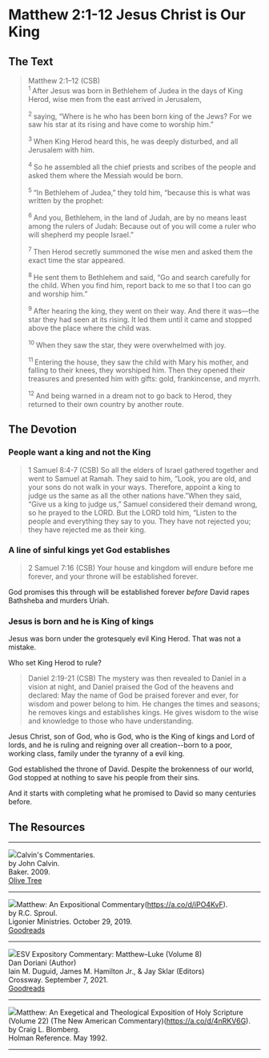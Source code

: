 # Matthew 2:1-12 Jesus Christ is Our King

## The Text

>Matthew 2:1–12 (CSB)  
><sup> 1 </sup> After Jesus was born in Bethlehem of Judea in the days of King Herod, wise men from the east arrived in Jerusalem, 
>
><sup> 2 </sup> saying, “Where is he who has been born king of the Jews? For we saw his star at its rising and have come to worship him.” 
>
><sup> 3 </sup> When King Herod heard this, he was deeply disturbed, and all Jerusalem with him. 
>
><sup> 4 </sup> So he assembled all the chief priests and scribes of the people and asked them where the Messiah would be born. 
>
><sup> 5 </sup> “In Bethlehem of Judea,” they told him, “because this is what was written by the prophet: 
>
><sup> 6 </sup> And you, Bethlehem, in the land of Judah, are by no means least among the rulers of Judah: Because out of you will come a ruler who will shepherd my people Israel.” 
>
><sup> 7 </sup> Then Herod secretly summoned the wise men and asked them the exact time the star appeared. 
>
><sup> 8 </sup> He sent them to Bethlehem and said, “Go and search carefully for the child. When you find him, report back to me so that I too can go and worship him.” 
>
><sup> 9 </sup> After hearing the king, they went on their way. And there it was—the star they had seen at its rising. It led them until it came and stopped above the place where the child was. 
>
><sup> 10 </sup> When they saw the star, they were overwhelmed with joy. 
>
><sup> 11 </sup> Entering the house, they saw the child with Mary his mother, and falling to their knees, they worshiped him. Then they opened their treasures and presented him with gifts: gold, frankincense, and myrrh. 
>
><sup> 12 </sup> And being warned in a dream not to go back to Herod, they returned to their own country by another route.

## The Devotion

### People want a king and not the King

>1 Samuel 8:4-7 (CSB) So all the elders of Israel gathered together and went to Samuel at Ramah. They said to him, “Look, you are old, and your sons do not walk in your ways. Therefore, appoint a king to judge us the same as all the other nations have.”When they said, “Give us a king to judge us,” Samuel considered their demand wrong, so he prayed to the LORD. But the LORD told him, “Listen to the people and everything they say to you. They have not rejected you; they have rejected me as their king.

### A line of sinful kings yet God establishes

>2 Samuel 7:16 (CSB) Your house and kingdom will endure before me forever, and your throne will be established forever.

God promises this through will be established forever *before* David rapes Bathsheba and murders Uriah.

### Jesus is born and he is King of kings

Jesus was born under the grotesquely evil King Herod. That was not a mistake.

Who set King Herod to rule?

>Daniel 2:19-21 (CSB) The mystery was then revealed to Daniel in a vision at night, and Daniel praised the God of the heavens and declared:
May the name of God
be praised forever and ever,
for wisdom and power belong to him.
He changes the times and seasons;
he removes kings and establishes kings.
He gives wisdom to the wise
and knowledge to those
who have understanding.

Jesus Christ, son of God, who is God, who is the King of kings and Lord of lords, and he is ruling and reigning over all creation--born to a poor, working class, family under the tyranny of a evil king.

God established the throne of David. Despite the brokenness of our world, God stopped at nothing to save his people from their sins.

And it starts with completing what he promised to David so many centuries before.

## The Resources

<hr style="clear:both;">

<img src="/images/commentary-calvin-set-portrait.jpg">Calvin's Commentaries.  
by John Calvin.  
Baker. 2009.  
[Olive Tree](https://www.olivetree.com/store/product.php?productid=17517)

<hr style="clear:both;">

<img src="/images/commentary-matthew-sproul.jpg">Matthew: An Expositional Commentary(https://a.co/d/iPO4KvF).  
by R.C. Sproul.  
Ligonier Ministries. October 29, 2019.  
[Goodreads](https://www.goodreads.com/book/show/14453116-matthew?ac=1&from_search=true&qid=1gLpP1i9jq&rank=1)

<hr style="clear:both;">

<img src="/images/commentary-esv-expository-set.jpg">ESV Expository Commentary: Matthew–Luke (Volume 8)  
Dan Doriani (Author)  
Iain M. Duguid, James M. Hamilton Jr., & Jay Sklar (Editors)  
Crossway. September 7, 2021.  
[Goodreads](https://www.goodreads.com/book/show/50611048-esv-expository-commentary-volume-8?ac=1&from_search=true&qid=KXgplk0Joa&rank=1)

<hr style="clear:both;">

<img src="/images/commentary-matthew-nac-blomberg.jpg">Matthew: An Exegetical and Theological Exposition of Holy Scripture (Volume 22) (The New American Commentary)(https://a.co/d/4nRKV6G).  
by Craig L. Blomberg.  
Holman Reference. May 1992.

<hr style="clear:both;">
